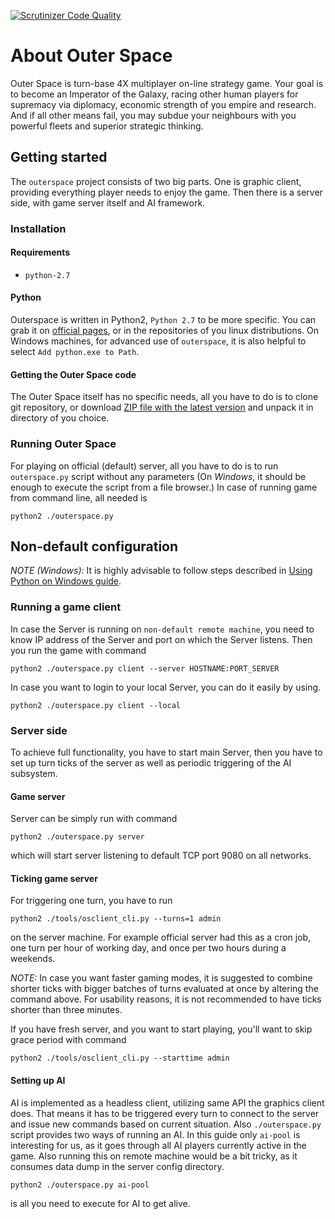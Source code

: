 [![Scrutinizer Code Quality](https://scrutinizer-ci.com/g/taislin/outerspace/badges/quality-score.png?b=master)](https://scrutinizer-ci.com/g/ospaceteam/outerspace/issues/master)

# About Outer Space

Outer Space is turn-base 4X multiplayer on-line strategy game. Your goal is to become an Imperator of the Galaxy, racing other human players for supremacy via diplomacy, economic strength of you empire and research. And if all other means fail, you may subdue your neighbours with you powerful fleets and superior strategic thinking.

## Getting started
The ```outerspace``` project consists of two big parts. One is graphic client, providing everything player needs to enjoy the game. Then there is a server side, with game server itself and AI framework.

### Installation
#### Requirements
* ```python-2.7```


#### Python
Outerspace is written in Python2, ```Python 2.7``` to be more specific. You can grab it on [official pages](https://www.python.org/downloads/release/python-2713/), or in the repositories of you linux distributions. On Windows machines, for advanced use of ```outerspace```, it is also helpful to select ```Add python.exe to Path```.

#### Getting the Outer Space code
The Outer Space itself has no specific needs, all you have to do is to clone git repository, or download [ZIP file with the latest version](https://github.com/ospaceteam/outerspace/releases/latest) and unpack it in directory of you choice.

### Running Outer Space
For playing on official (default) server, all you have to do is to run ```outerspace.py``` script without any parameters (On *Windows*, it should be enough to execute the script from a file browser.) In case of running game from command line, all needed is

```
python2 ./outerspace.py
```

## Non-default configuration
*NOTE (Windows):* It is highly advisable to follow steps described in [Using Python on Windows guide](https://docs.python.org/2.7/using/windows.html).

### Running a game client
In case the Server is running on ```non-default remote machine```, you need to know IP address of the Server and port on which the Server listens. Then you run the game with command

```
python2 ./outerspace.py client --server HOSTNAME:PORT_SERVER
```

In case you want to login to your local Server, you can do it easily by using.

```
python2 ./outerspace.py client --local
```

### Server side
To achieve full functionality, you have to start main Server, then you have to set up turn ticks of the server as well as periodic triggering of the AI subsystem.

#### Game server
Server can be simply run with command

```
python2 ./outerspace.py server
```
which will start server listening to default TCP port 9080 on all networks.


#### Ticking game server
For triggering one turn, you have to run
```
python2 ./tools/osclient_cli.py --turns=1 admin
```
on the server machine. For example official server had this as a cron job, one turn per hour of working day, and once per two hours during a weekends.

*NOTE:* In case you want faster gaming modes, it is suggested to combine shorter ticks with bigger batches of turns evaluated at once by altering the command above. For usability reasons, it is not recommended to have ticks shorter than three minutes.

If you have fresh server, and you want to start playing, you'll want to skip grace period with command
```
python2 ./tools/osclient_cli.py --starttime admin
```

#### Setting up AI
AI is implemented as a headless client, utilizing same API the graphics client does. That means it has to be triggered every turn to connect to the server and issue new commands based on current situation. Also ```./outerspace.py``` script provides two ways of running an AI. In this guide only ```ai-pool``` is interesting for us, as it goes through all AI players currently active in the game. Also running this on remote machine would be a bit tricky, as it consumes data dump in the server config directory.

```
python2 ./outerspace.py ai-pool
```

is all you need to execute for AI to get alive.